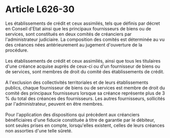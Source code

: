 # Article L626-30

<p>Les établissements de crédit et ceux assimilés, tels que définis par décret en Conseil d'Etat ainsi que les principaux fournisseurs de biens ou de services, sont constitués en deux comités de créanciers par l'administrateur judiciaire. La composition des comités est déterminée au vu des créances nées antérieurement au jugement d'ouverture de la procédure. <br/><br/> Les établissements de crédit et ceux assimilés, ainsi que tous les titulaires d'une créance acquise auprès de ceux-ci ou d'un fournisseur de biens ou de services, sont membres de droit du comité des établissements de crédit. <br/><br/> A l'exclusion des collectivités territoriales et de leurs établissements publics, chaque fournisseur de biens ou de services est membre de droit du comité des principaux fournisseurs lorsque sa créance représente plus de 3 % du total des créances des fournisseurs. Les autres fournisseurs, sollicités par l'administrateur, peuvent en être membres. <br/><br/> Pour l'application des dispositions qui précèdent aux créanciers bénéficiaires d'une fiducie constituée à titre de garantie par le débiteur, sont seules prises en compte, lorsqu'elles existent, celles de leurs créances non assorties d'une telle sûreté. </p>
